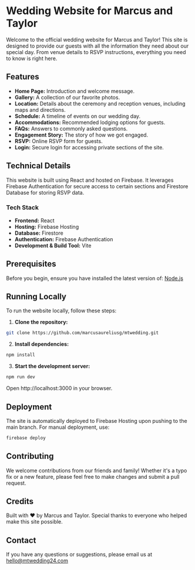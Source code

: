 # Wedding Website for Marcus and Taylor

Welcome to the official wedding website for Marcus and Taylor! This site is designed to provide our guests with all the information they need about our special day. From venue details to RSVP instructions, everything you need to know is right here.

## Features

- **Home Page:** Introduction and welcome message.
- **Gallery:** A collection of our favorite photos.
- **Location:** Details about the ceremony and reception venues, including maps and directions.
- **Schedule:** A timeline of events on our wedding day.
- **Accommodations:** Recommended lodging options for guests.
- **FAQs:** Answers to commonly asked questions.
- **Engagement Story:** The story of how we got engaged.
- **RSVP:** Online RSVP form for guests.
- **Login:** Secure login for accessing private sections of the site.

## Technical Details

This website is built using React and hosted on Firebase. It leverages Firebase Authentication for secure access to certain sections and Firestore Database for storing RSVP data.

### Tech Stack

- **Frontend:** React
- **Hosting:** Firebase Hosting
- **Database:** Firestore
- **Authentication:** Firebase Authentication
- **Development & Build Tool:** Vite

## Prerequisites

Before you begin, ensure you have installed the latest version of:
[Node.js](https://nodejs.org/en)

## Running Locally

To run the website locally, follow these steps:

1. **Clone the repository:**

```bash
git clone https://github.com/marcusaureliusg/mtwedding.git
```

2. **Install dependencies:**
```bash
npm install
```

3. **Start the development server:**
```bash
npm run dev
```
Open http://localhost:3000 in your browser.

## Deployment
The site is automatically deployed to Firebase Hosting upon pushing to the main branch. For manual deployment, use:
```bash
firebase deploy
```
## Contributing
We welcome contributions from our friends and family! Whether it's a typo fix or a new feature, please feel free to make changes and submit a pull request.

## Credits
Built with ♥ by Marcus and Taylor. Special thanks to everyone who helped make this site possible.

## Contact
If you have any questions or suggestions, please email us at hello@mtwedding24.com
